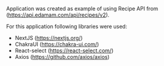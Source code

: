 Application was created as example of using Recipe API from (https://api.edamam.com/api/recipes/v2).

For this application following libraries were used:
- NextJS (https://nextjs.org/)
- ChakraUI (https://chakra-ui.com/)
- React-select (https://react-select.com/)
- Axios (https://github.com/axios/axios)
